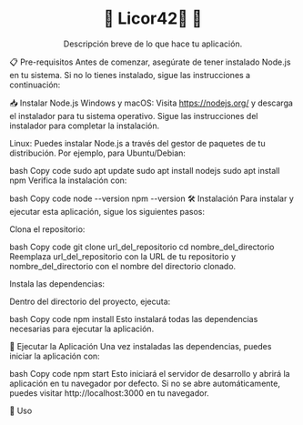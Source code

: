 <h1 align="center">🌟 Licor42🍾 🌟</h1>
<p align="center">
Descripción breve de lo que hace tu aplicación.
</p>
📋 Pre-requisitos
Antes de comenzar, asegúrate de tener instalado Node.js en tu sistema. Si no lo tienes instalado, sigue las instrucciones a continuación:

📥 Instalar Node.js
Windows y macOS:
Visita https://nodejs.org/ y descarga el instalador para tu sistema operativo. Sigue las instrucciones del instalador para completar la instalación.

Linux:
Puedes instalar Node.js a través del gestor de paquetes de tu distribución. Por ejemplo, para Ubuntu/Debian:

bash
Copy code
sudo apt update
sudo apt install nodejs
sudo apt install npm
Verifica la instalación con:

bash
Copy code
node --version
npm --version
🛠 Instalación
Para instalar y ejecutar esta aplicación, sigue los siguientes pasos:

Clona el repositorio:

bash
Copy code
git clone url_del_repositorio
cd nombre_del_directorio
Reemplaza url_del_repositorio con la URL de tu repositorio y nombre_del_directorio con el nombre del directorio clonado.

Instala las dependencias:

Dentro del directorio del proyecto, ejecuta:

bash
Copy code
npm install
Esto instalará todas las dependencias necesarias para ejecutar la aplicación.

🚀 Ejecutar la Aplicación
Una vez instaladas las dependencias, puedes iniciar la aplicación con:

bash
Copy code
npm start
Esto iniciará el servidor de desarrollo y abrirá la aplicación en tu navegador por defecto. Si no se abre automáticamente, puedes visitar http://localhost:3000 en tu navegador.

📖 Uso